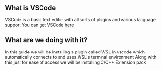 
## What is VSCode

VSCode is a basic text editor with all sorts of plugins and various language support
You can get VSCode [here](https://code.visualstudio.com/download)

## What are we doing with it?
In this guide we will be installing a plugin called WSL in vscode which automatically connects to and uses WSL's terminal environment
Along with this just for ease of access we will be installing C/C++ Extension pack